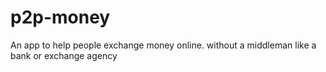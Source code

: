 # p2p-money
An app to help people exchange money online. without a middleman like a bank or exchange agency
